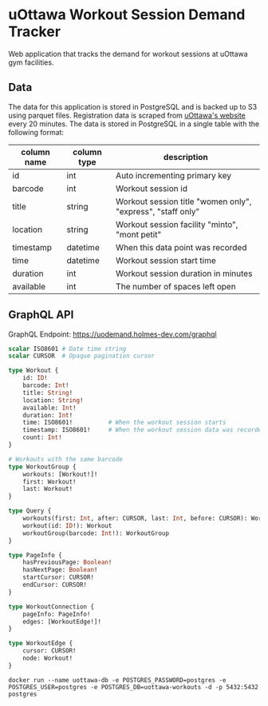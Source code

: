# uOttawa Workout Session Demand Tracker

Web application that tracks the demand for workout sessions at uOttawa gym facilities.


## Data

The data for this application is stored in PostgreSQL and is backed up to S3 using parquet files. Registration data is scraped from [uOttawa's website](https://geegeereg.uottawa.ca/geegeereg/Activities/ActivitiesDetails.asp?aid=316) every 20 minutes. The data is stored in PostgreSQL in a single table with the following format:

| column name | column type | description |
| --- | --- | --- |
| id | int | Auto incrementing primary key
| barcode | int | Workout session id
| title | string | Workout session title "women only", "express", "staff only"
| location | string | Workout session facility "minto", "mont petit"
| timestamp | datetime | When this data point was recorded
| time | datetime | Workout session start time
| duration | int | Workout session duration in minutes
| available | int | The number of spaces left open

## GraphQL API

GraphQL Endpoint: https://uodemand.holmes-dev.com/graphql


```graphql
scalar ISO8601 # Date time string
scalar CURSOR  # Opaque pagination cursor

type Workout {
    id: ID!
    barcode: Int!
    title: String!
    location: String!
    available: Int!
    duration: Int!
    time: ISO8601!          # When the workout session starts
    timestamp: ISO8601!     # When the workout session data was recorded
    count: Int!
}

# Workouts with the same barcode
type WorkoutGroup {
    workouts: [Workout!]!
    first: Workout!
    last: Workout!
}

type Query {
    workouts(first: Int, after: CURSOR, last: Int, before: CURSOR): WorkoutConnection
    workout(id: ID!): Workout
    workoutGroup(barcode: Int!): WorkoutGroup
}

type PageInfo {
    hasPreviousPage: Boolean!
    hasNextPage: Boolean!
    startCursor: CURSOR!
    endCursor: CURSOR!
}

type WorkoutConnection {
    pageInfo: PageInfo!
    edges: [WorkoutEdge!]!
}

type WorkoutEdge {
    cursor: CURSOR!
    node: Workout!
}
```

```
docker run --name uottawa-db -e POSTGRES_PASSWORD=postgres -e POSTGRES_USER=postgres -e POSTGRES_DB=uottawa-workouts -d -p 5432:5432 postgres
```
